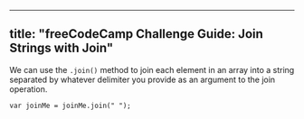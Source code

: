 
---
title: "freeCodeCamp Challenge Guide: Join Strings with Join"
---

We can use the `.join()` method to join each element in an array into a string separated by whatever delimiter you provide as an argument to the join operation.

    var joinMe = joinMe.join(" ");
